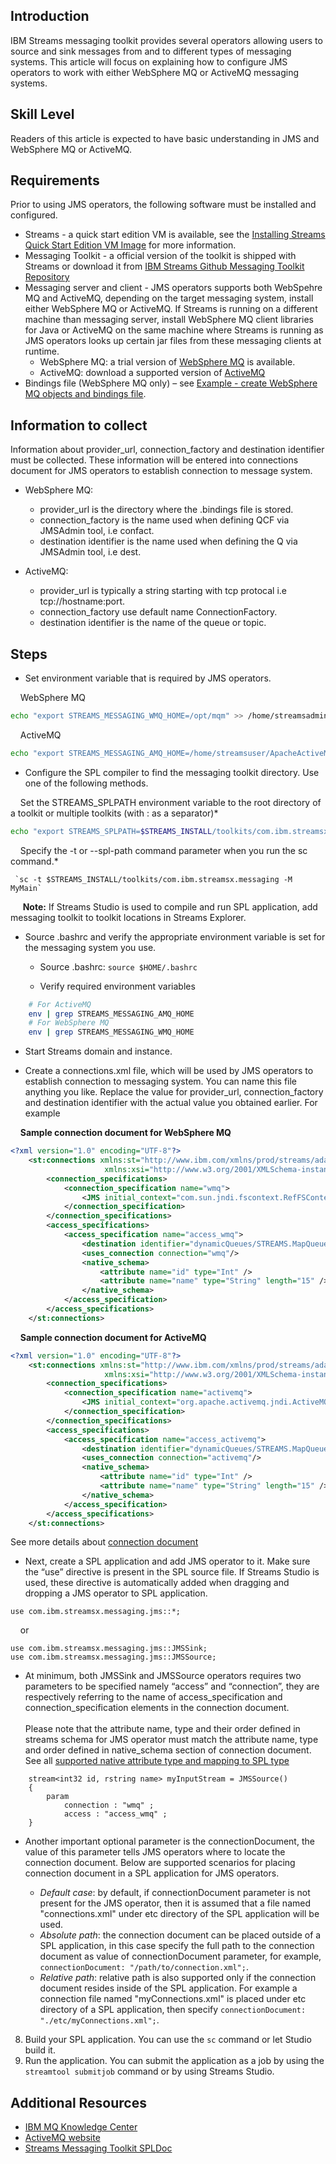 ## Introduction
IBM  Streams messaging toolkit provides several operators allowing users to source and sink messages from and to different types of messaging systems. This article will focus on explaining how to configure JMS operators to work with either WebSphere MQ or ActiveMQ messaging systems.

## Skill Level
Readers of this article is expected to have basic understanding in JMS and WebSphere MQ or ActiveMQ.

## Requirements
Prior to using JMS operators, the following software must be installed and configured.

-  Streams - a quick start edition VM is available, see the [Installing Streams Quick Start Edition VM Image](../4.1/Install-VM) for more information.
- Messaging Toolkit - a official version of the toolkit is shipped with  Streams or download it from [IBM Streams Github Messaging Toolkit Repository](https://github.com/IBMStreams/streamsx.messaging)
- Messaging server and client - JMS operators supports both WebSpehre MQ and ActiveMQ, depending on the target messaging system, install either WebSphere MQ or ActiveMQ. If  Streams is running on a different machine than messaging server, install WebSphere MQ client libraries for Java or ActiveMQ on the same machine where  Streams is running as JMS operators looks up certain jar files from these messaging clients at runtime.
  - WebSphere MQ: a trial version of [WebSphere MQ](https://www-01.ibm.com/marketing/iwm/iwm/web/pick.do?pkgid=&S_SRCID=ESD-WSMQ-EVAL&source=ESD-WSMQ-EVAL&S_TACT=109J84RW&S_PKG=CR9H9ML&lang=en_US&lang=en_US) is available.
  - ActiveMQ: download a supported version of [ActiveMQ](http://activemq.apache.org/download.html)
- Bindings file (WebSphere MQ only) – see [Example - create WebSphere MQ objects and bindings file](MQ-Create-Object-Binding-Guide).

## Information to collect
Information about provider_url, connection_factory and destination identifier must be collected. These information will be entered into connections document for JMS operators to establish connection to message system.

- WebSphere MQ:
  - provider_url is the directory where the .bindings file is stored.
  - connection_factory is the name used when defining QCF via JMSAdmin tool, i.e confact.
  - destination identifier is the name used when defining the Q via JMSAdmin tool, i.e dest.

- ActiveMQ:
  - provider_url is typically a string starting with tcp protocal i.e tcp://hostname:port.
  - connection_factory use default name ConnectionFactory.
  - destination identifier is the name of the queue or topic.

## Steps
*  Set environment variable that is required by JMS operators.

&nbsp;&nbsp;&nbsp;&nbsp;WebSphere MQ

```bash
echo "export STREAMS_MESSAGING_WMQ_HOME=/opt/mqm" >> /home/streamsadmin/.bashrc
```
&nbsp;&nbsp;&nbsp;&nbsp;ActiveMQ

```bash
echo "export STREAMS_MESSAGING_AMQ_HOME=/home/streamsuser/ApacheActiveMQ" >> /home/streamsadmin/.bashrc
```

*  Configure the SPL compiler to find the messaging toolkit directory. Use one of the following methods.

&nbsp;&nbsp;&nbsp;&nbsp;Set the STREAMS_SPLPATH environment variable to the root directory of a toolkit or multiple toolkits (with : as a separator)*

```bash
echo "export STREAMS_SPLPATH=$STREAMS_INSTALL/toolkits/com.ibm.streamsx.messaging" >> /home/streamsadmin/.bashrc
```

&nbsp;&nbsp;&nbsp;&nbsp;Specify the -t or --spl-path command parameter when you run the sc command.*

     `sc -t $STREAMS_INSTALL/toolkits/com.ibm.streamsx.messaging -M MyMain`

&nbsp;&nbsp;&nbsp;&nbsp; **Note:** If  Streams Studio is used to compile and run SPL application, add messaging toolkit to toolkit locations in Streams Explorer.

* Source .bashrc and verify the appropriate environment variable is set for the messaging system you use.
    * Source .bashrc: `source $HOME/.bashrc`

    * Verify required environment variables
```bash
    # For ActiveMQ
    env | grep STREAMS_MESSAGING_AMQ_HOME
    # For WebSphere MQ
    env | grep STREAMS_MESSAGING_WMQ_HOME
```

* Start  Streams domain and instance.

* Create a connections.xml file, which will be used by JMS operators to establish connection to messaging system. You can name this file anything you like. Replace the value for provider_url, connection_factory and destination identifier with the actual value you obtained earlier. For example


&nbsp;&nbsp;&nbsp;&nbsp;**Sample connection document for WebSphere MQ**
```xml
<?xml version="1.0" encoding="UTF-8"?>
	<st:connections xmlns:st="http://www.ibm.com/xmlns/prod/streams/adapters"
                     xmlns:xsi="http://www.w3.org/2001/XMLSchema-instance">
		<connection_specifications>
			<connection_specification name="wmq">
				<JMS initial_context="com.sun.jndi.fscontext.RefFSContextFactory" provider_url = "file:///homes/streamsadmin/bindings" connection_factory="confact"/>
			</connection_specification>
		</connection_specifications>
		<access_specifications>
			<access_specification name="access_wmq">
				<destination identifier="dynamicQueues/STREAMS.MapQueue" delivery_mode="persistent" message_class="map" />
				<uses_connection connection="wmq"/>
				<native_schema>
			    	<attribute name="id" type="Int" />
			    	<attribute name="name" type="String" length="15" />
				</native_schema>
			</access_specification>
		</access_specifications>  
	</st:connections>
```

&nbsp;&nbsp;&nbsp;&nbsp;**Sample connection document for ActiveMQ**

```xml
<?xml version="1.0" encoding="UTF-8"?>
	<st:connections xmlns:st="http://www.ibm.com/xmlns/prod/streams/adapters"
                     xmlns:xsi="http://www.w3.org/2001/XMLSchema-instance">
		<connection_specifications>
			<connection_specification name="activemq">
				<JMS initial_context="org.apache.activemq.jndi.ActiveMQInitialContextFactory" provider_url = "tcp://activeMqHost:port" connection_factory="ConnectionFactory"/>
			</connection_specification>
		</connection_specifications>
		<access_specifications>
			<access_specification name="access_activemq">
				<destination identifier="dynamicQueues/STREAMS.MapQueue" delivery_mode="persistent" message_class="map" />
				<uses_connection connection="activemq"/>
				<native_schema>
			    	<attribute name="id" type="Int" />
			    	<attribute name="name" type="String" length="15" />
				</native_schema>
			</access_specification>
		</access_specifications>  
	</st:connections>
```

   See more details about [connection document](http://ibmstreams.github.io/streamsx.messaging/com.ibm.streamsx.messaging/doc/spldoc/html/tk$com.ibm.streamsx.messaging/tk$com.ibm.streamsx.messaging$2.html)

* Next, create a SPL application and add JMS operator to it. Make sure the “use” directive is present in the SPL source file. If  Streams Studio is used, these directive is automatically added when dragging and dropping a JMS operator to SPL application.

```
use com.ibm.streamsx.messaging.jms::*;
```

&nbsp;&nbsp;&nbsp;&nbsp;or
```
use com.ibm.streamsx.messaging.jms::JMSSink;
use com.ibm.streamsx.messaging.jms::JMSSource;
```
* At minimum, both JMSSink and JMSSource operators requires two parameters to be specified namely “access” and “connection”, they are respectively referring to the name of access_specification and connection_specification elements in the connection document. <br><br>Please note that the attribute name, type and their order defined in streams schema for JMS operator must match the attribute name, type and order defined in native_schema section of connection document. See all [supported native attribute type and mapping to SPL type](http://ibmstreams.github.io/streamsx.messaging/com.ibm.streamsx.messaging/doc/spldoc/html/tk$com.ibm.streamsx.messaging/tk$com.ibm.streamsx.messaging$12.html)

```
    stream<int32 id, rstring name> myInputStream = JMSSource()
    {
	    param
	    	connection : "wmq" ;
	    	access : "access_wmq" ;
    }
```

* Another important optional parameter is the connectionDocument, the value of this parameter tells JMS operators where to locate the connection document. Below are supported scenarios for placing connection document in a SPL application for JMS operators.

    * *Default case*: by default, if connectionDocument parameter is not present for the JMS operator, then it is assumed that a file named "connections.xml" under etc directory of the SPL application will be used.
    * *Absolute path*: the connection document can be placed outside of a SPL application, in this case specify the full path to the connection document as value of connectionDocument parameter, for example, `connectionDocument: "/path/to/connection.xml";`.
    * *Relative path*: relative path is also supported only if the connection document resides inside of the SPL application. For example a connection file named "myConnections.xml" is placed under etc directory of a SPL application, then specify `connectionDocument: "./etc/myConnections.xml";`.

8. Build your SPL application. You can use the `sc` command or let  Studio build it.
9. Run the application. You can submit the application as a job by using the `streamtool submitjob` command or by using Streams Studio.

## Additional Resources
* [IBM MQ Knowledge Center](http://www-01.ibm.com/support/knowledgecenter/SSFKSJ_8.0.0/com.ibm.mq.helphome.v80.doc/WelcomePagev8r0.htm)
* [ActiveMQ website](http://activemq.apache.org/)
* [ Streams Messaging Toolkit SPLDoc](http://ibmstreams.github.io/streamsx.messaging/com.ibm.streamsx.messaging/doc/spldoc/html/index.html)

